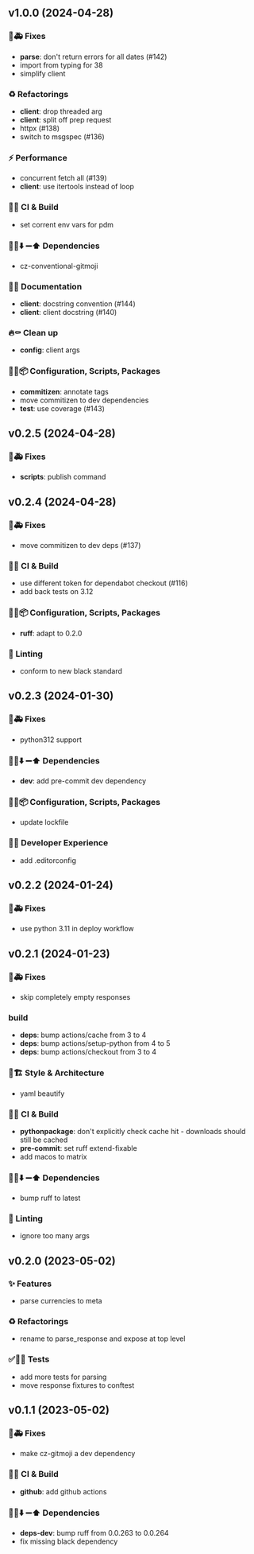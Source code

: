 ## v1.0.0 (2024-04-28)

### 🐛🚑️ Fixes

- **parse**: don't return errors for all dates (#142)
- import from typing for 38
- simplify client

### ♻️  Refactorings

- **client**: drop threaded arg
- **client**: split off prep request
- httpx (#138)
- switch to msgspec (#136)

### ⚡️ Performance

- concurrent fetch all (#139)
- **client**: use itertools instead of loop

### 💚👷 CI & Build

- set corrent env vars for pdm

### 📌➕⬇️ ➖⬆️  Dependencies

- cz-conventional-gitmoji

### 📝💡 Documentation

- **client**: docstring convention (#144)
- **client**: client docstring (#140)

### 🔥⚰️  Clean up

- **config**: client args

### 🔧🔨📦️ Configuration, Scripts, Packages

- **commitizen**: annotate tags
- move commitizen to dev dependencies
- **test**: use coverage (#143)

## v0.2.5 (2024-04-28)

### 🐛🚑️ Fixes

- **scripts**: publish command

## v0.2.4 (2024-04-28)

### 🐛🚑️ Fixes

- move commitizen to dev deps (#137)

### 💚👷 CI & Build

- use different token for dependabot checkout (#116)
- add back tests on 3.12

### 🔧🔨📦️ Configuration, Scripts, Packages

- **ruff**: adapt to 0.2.0

### 🚨 Linting

- conform to new black standard

## v0.2.3 (2024-01-30)

### 🐛🚑️ Fixes

- python312 support

### 📌➕⬇️ ➖⬆️  Dependencies

- **dev**: add pre-commit dev dependency

### 🔧🔨📦️ Configuration, Scripts, Packages

- update lockfile

### 🧑‍💻 Developer Experience

- add .editorconfig

## v0.2.2 (2024-01-24)

### 🐛🚑️ Fixes

- use python 3.11 in deploy workflow

## v0.2.1 (2024-01-23)

### 🐛🚑️ Fixes

- skip completely empty responses

### build

- **deps**: bump actions/cache from 3 to 4
- **deps**: bump actions/setup-python from 4 to 5
- **deps**: bump actions/checkout from 3 to 4

### 🎨🏗️ Style & Architecture

- yaml beautify

### 💚👷 CI & Build

- **pythonpackage**: don't explicitly check cache hit - downloads should still be cached
- **pre-commit**: set ruff extend-fixable
- add macos to matrix

### 📌➕⬇️ ➖⬆️  Dependencies

- bump ruff to latest

### 🚨 Linting

- ignore too many args

## v0.2.0 (2023-05-02)

### ✨ Features

- parse currencies to meta

### ♻️  Refactorings

- rename to parse_response and expose at top level

### ✅🤡🧪 Tests

- add more tests for parsing
- move response fixtures to conftest

## v0.1.1 (2023-05-02)

### 🐛🚑️ Fixes

- make cz-gitmoji a dev dependency

### 💚👷 CI & Build

- **github**: add github actions

### 📌➕⬇️ ➖⬆️  Dependencies

- **deps-dev**: bump ruff from 0.0.263 to 0.0.264
- fix missing black dependency
